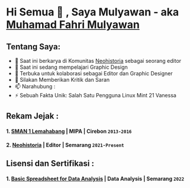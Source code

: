 # Hi Semua 👋 , Saya Mulyawan - aka [Muhamad Fahri Mulyawan](https://www.linkedin.com/in/muhamad-fahri-mulyawan-477658235/)

## Tentang Saya:
- 🔭 Saat ini berkarya di Komunitas [Neohistoria](https://neohistoria.net) sebagai seorang editor
- 🌱 Saat ini sedang mempelajari Graphic Design
- 👯 Terbuka untuk kolaborasi sebagai Editor dan Graphic Designer
- 💬 Silakan Memberikan Kritik dan Saran
- 📫 Narahubung : 
- ⚡ Sebuah Fakta Unik: Salah Satu Pengguna Linux Mint 21 Vanessa

## Rekam Jejak :

#### 1. [SMAN 1 Lemahabang](https://www.sman1lacirebon.sch.id) | MIPA | Cirebon `2013-2016`
#### 2. [Neohistoria](https://neohistoria.net) | Editor | Semarang `2021-Present`

## Lisensi dan Sertifikasi :
#### 1. [Basic Spreadsheet for Data Analysis](https://www.buildwithangga.com) | Data Analysis | Semarang `2022`

<!--
**Mulyawan04/Mulyawan04** is a ✨ _special_ ✨ repository because its `README.md` (this file) appears on your GitHub profile.

Here are some ideas to get you started:

- 🔭 I’m currently working on ...
- 🌱 I’m currently learning ...
- 👯 I’m looking to collaborate on ...
- 🤔 I’m looking for help with ...
- 💬 Ask me about ...
- 📫 How to reach me: ...
- 😄 Pronouns: ...
- ⚡ Fun fact: ...

-->
